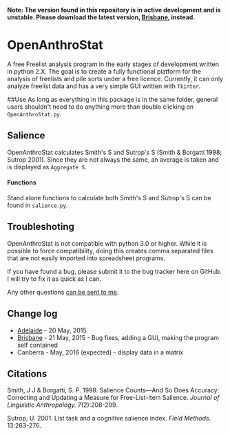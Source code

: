 **Note: The version found in this repository is in active development and is unstable. Please download the latest version, [Brisbane](https://github.com/Guerillero/OpenAnthroStat/releases/tag/Brisbane__v0.2.0-beta), instead.**

# OpenAnthroStat
A free Freelist analysis program in the early stages of development written in python 2.X. The goal is to create a fully 
functional platform for the analysis of freelists and pile sorts under a free licence. Currently, it can only analyze freelist 
data and has a very simple GUI written with `Tkinter`.

##Use
As long as everything in this package is in the same folder, general users shouldn't need to do anything more than 
double clicking on `OpenAnthroStat.py`. 

## Salience
OpenAnthroStat calculates Smith's S and Sutrop's S (Smith & Borgatti 1998; Sutrop 2001). Since they are not always the 
same, an average is taken and is displayed as `Aggregate S`.

#### Functions
Stand alone functions to calculate both Smith's S and Sutrop's S can be found in `salience.py`.

## Troubleshoting
OpenAnthroStat is not compatible with python 3.0 or higher. While it is possible to force compatibility, doing this creates
comma separated files that are not easily imported into spreadsheet programs.

If you have found a bug, please submit it to the bug tracker here on GitHub. I will try to fix it as quick as I can.

Any other questions [can be sent to me](http://blog.guerillero.net/contact).

## Change log
* [Adelaide](https://github.com/Guerillero/OpenAnthroStat/releases/tag/Adelaide__v0.1.0-alpha) - 20 May, 2015
* [Brisbane](https://github.com/Guerillero/OpenAnthroStat/releases/tag/Brisbane__v0.2.0-beta) - 21 May, 2015 - Bug fixes, adding a GUI, making the program self contained
* Canberra - May, 2016 (expected) - display data in a matrix
 
## Citations
Smith, J J & Borgatti, S. P. 1998. Salience Counts—And So Does Accuracy: Correcting and Updating a Measure for Free-List-Item Salience. *Journal of Linguistic Anthropology.* 7(2):208-209.

Sutrop, U. 2001. List task and a cognitive salience index. *Field Methods*. 13:263-276.
